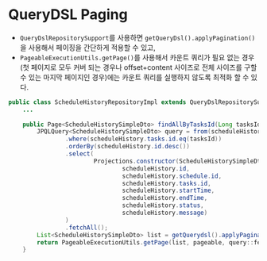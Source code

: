# QueryDSL Paging

- `QueryDslRepositorySupport`를 사용하면 `getQueryDsl().applyPagination()`을 사용해서 페이징을 간단하게 적용할 수 있고,
- `PageableExecutionUtils.getPage()`를 사용해서 카운트 쿼리가 필요 없는 경우(첫 페이지로 모두 커버 되는 경우나 offset+content 사이즈로 전체 사이즈를 구할 수 있는 마지막 페이지인 경우)에는 카운트 쿼리를 실행하지 않도록 최적화 할 수 있다.

```java
public class ScheduleHistoryRepositoryImpl extends QueryDslRepositorySupport implements ScheduleHistoryRepositoryCustom {
    ...
    
    public Page<ScheduleHistorySimpleDto> findAllByTasksId(Long tasksId, Pageable pageable) {
        JPQLQuery<ScheduleHistorySimpleDto> query = from(scheduleHistory)
                .where(scheduleHistory.tasks.id.eq(tasksId))
                .orderBy(scheduleHistory.id.desc())
                .select(
                        Projections.constructor(ScheduleHistorySimpleDto.class,
                                scheduleHistory.id,
                                scheduleHistory.schedule.id,
                                scheduleHistory.tasks.id,
                                scheduleHistory.startTime,
                                scheduleHistory.endTime,
                                scheduleHistory.status,
                                scheduleHistory.message)
                )
                .fetchAll();
        List<ScheduleHistorySimpleDto> list = getQuerydsl().applyPagination(pageable, query).fetch();
        return PageableExecutionUtils.getPage(list, pageable, query::fetchCount);
    }
```
